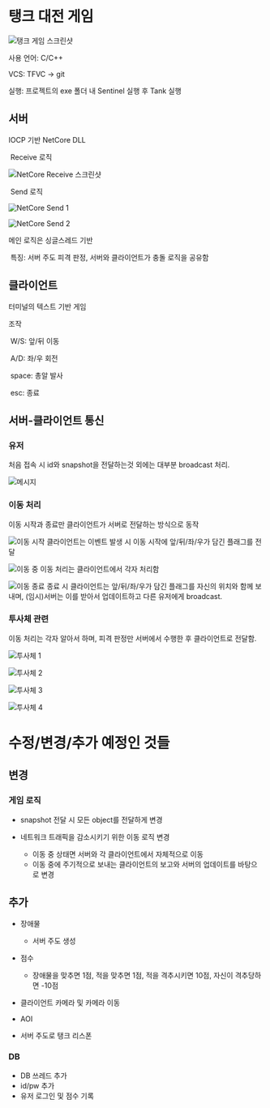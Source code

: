 # 탱크 대전 게임

![탱크 게임 스크린샷](pictures/탱크%20게임%20스크린샷.png)

사용 언어: C/C++

VCS: TFVC -> git

실행: 프로젝트의 exe 폴더 내 Sentinel 실행 후 Tank 실행

## 서버

IOCP 기반 NetCore DLL

​	Receive 로직

![NetCore Receive 스크린샷](pictures/NetCore%20Receive%20스크린샷.png)

​	Send 로직

​![NetCore Send 1](pictures/NetCore%20Send%201.png)

![NetCore Send 2](pictures/NetCore%20Send%202.png)

메인 로직은 싱글스레드 기반

​	특징: 서버 주도 피격 판정, 서버와 클라이언트가 충돌 로직을 공유함

## 클라이언트

터미널의 텍스트 기반 게임

조작

​	W/S: 앞/뒤 이동

​	A/D: 좌/우 회전

​	space: 총알 발사

​	esc: 종료

## 서버-클라이언트 통신

### 유저

처음 접속 시 id와 snapshot을 전달하는것 외에는 대부분 broadcast 처리.

![메시지](pictures/메시지.png)


### 이동 처리

이동 시작과 종료만 클라이언트가 서버로 전달하는 방식으로 동작

![이동 시작](pictures/이동%20시작.png)
클라이언트는 이벤트 발생 시 이동 시작에 앞/뒤/좌/우가 담긴 플래그를 전달

![이동 중](pictures/이동%20중.png)
이동 처리는 클라이언트에서 각자 처리함

![이동 종료](pictures/이동%20종료.png)
종료 시 클라이언트는 앞/뒤/좌/우가 담긴 플래그를 자신의 위치와 함께 보내며, (임시)서버는 이를 받아서 업데이트하고 다른 유저에게 broadcast.


### 투사체 관련

이동 처리는 각자 알아서 하며, 피격 판정만 서버에서 수행한 후 클라이언트로 전달함.

![투사체 1](pictures/투사체%201.png)

![투사체 2](pictures/투사체%202.png)

![투사체 3](pictures/투사체%203.png)

![투사체 4](pictures/투사체%204.png)



# 수정/변경/추가 예정인 것들

## 변경

### 게임 로직

- snapshot 전달 시 모든 object를 전달하게 변경

- 네트워크 트래픽을 감소시키기 위한 이동 로직 변경
  - 이동 중 상태면 서버와 각 클라이언트에서 자체적으로 이동
  - 이동 중에 주기적으로 보내는 클라이언트의 보고와 서버의 업데이트를 바탕으로 변경

## 추가

- 장애물
  - 서버 주도 생성

- 점수
  - 장애물을 맞추면 1점, 적을 맞추면 1점, 적을 격추시키면 10점, 자신이 격추당하면 -10점
- 클라이언트 카메라 및 카메라 이동
- AOI
- 서버 주도로 탱크 리스폰

### DB

- DB 쓰레드 추가
- id/pw 추가
- 유저 로그인 및 점수 기록